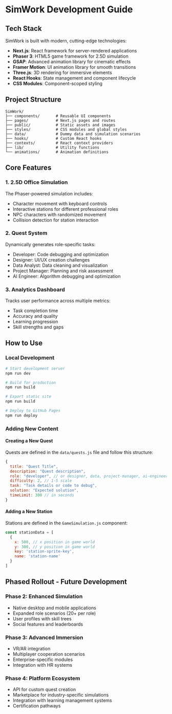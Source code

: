 # SimWork Development Guide

## Tech Stack

SimWork is built with modern, cutting-edge technologies:

- **Next.js**: React framework for server-rendered applications
- **Phaser 3**: HTML5 game framework for 2.5D simulation
- **GSAP**: Advanced animation library for cinematic effects
- **Framer Motion**: UI animation library for smooth transitions
- **Three.js**: 3D rendering for immersive elements
- **React Hooks**: State management and component lifecycle
- **CSS Modules**: Component-scoped styling

## Project Structure

```
SimWork/
├── components/       # Reusable UI components
├── pages/            # Next.js pages and routes
├── public/           # Static assets and images
├── styles/           # CSS modules and global styles
├── data/             # Dummy data and simulation scenarios
├── hooks/            # Custom React hooks
├── contexts/         # React context providers
├── lib/              # Utility functions
└── animations/       # Animation definitions
```

## Core Features

### 1. 2.5D Office Simulation

The Phaser-powered simulation includes:
- Character movement with keyboard controls
- Interactive stations for different professional roles
- NPC characters with randomized movement
- Collision detection for station interaction

### 2. Quest System

Dynamically generates role-specific tasks:
- Developer: Code debugging and optimization
- Designer: UI/UX creation challenges
- Data Analyst: Data cleaning and visualization
- Project Manager: Planning and risk assessment
- AI Engineer: Algorithm debugging and optimization

### 3. Analytics Dashboard

Tracks user performance across multiple metrics:
- Task completion time
- Accuracy and quality
- Learning progression
- Skill strengths and gaps

## How to Use

### Local Development

```bash
# Start development server
npm run dev

# Build for production
npm run build

# Export static site
npm run build

# Deploy to GitHub Pages
npm run deploy
```

### Adding New Content

#### Creating a New Quest

Quests are defined in the `data/quests.js` file and follow this structure:

```javascript
{
  title: "Quest Title",
  description: "Quest description",
  role: "developer", // or designer, data, project-manager, ai-engineer
  difficulty: 2, // 1-5 scale
  task: "Task details or code to debug",
  solution: "Expected solution",
  timeLimit: 300 // in seconds
}
```

#### Adding a New Station

Stations are defined in the `GameSimulation.js` component:

```javascript
const stationData = [
  { 
    x: 500, // x position in game world
    y: 300, // y position in game world
    key: 'station-sprite-key', 
    name: 'station-name'
  }
]
```

## Phased Rollout - Future Development

### Phase 2: Enhanced Simulation

- Native desktop and mobile applications
- Expanded role scenarios (20+ per role)
- User profiles with skill trees
- Social features and leaderboards

### Phase 3: Advanced Immersion

- VR/AR integration
- Multiplayer cooperation scenarios
- Enterprise-specific modules
- Integration with HR systems

### Phase 4: Platform Ecosystem

- API for custom quest creation
- Marketplace for industry-specific simulations
- Integration with learning management systems
- Certification pathways
